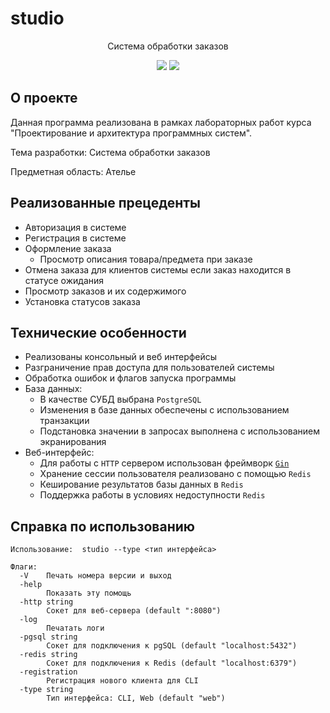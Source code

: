 # studio

<p align="center">
  Система обработки заказов
</p>

<p align="center">
  <img src="https://img.shields.io/badge/license-MIT-blue?style=plastic">
  <img src="https://tokei.rs/b1/github/gh0st17/studio?category=code">
</p>

## О проекте

Данная программа реализована в рамках лабораторных работ курса "Проектирование и архитектура программных систем".

Тема разработки: Система обработки заказов

Предметная область: Ателье

## Реализованные прецеденты

- Авторизация в системе
- Регистрация в системе
- Оформление заказа
  - Просмотр описания товара/предмета при заказе
- Отмена заказа для клиентов системы если заказ находится в статусе ожидания
- Просмотр заказов и их содержимого
- Установка статусов заказа

## Технические особенности

- Реализованы консольный и веб интерфейсы
- Разграничение прав доступа для пользователей системы
- Обработка ошибок и флагов запуска программы
- База данных:
  - В качестве СУБД выбрана ```PostgreSQL```
  - Изменения в базе данных обеспечены с использованием транзакции
  - Подстановка значении в запросах выполнена с использованием экранирования
- Веб-интерфейс:
  - Для работы с ```HTTP``` сервером использован фреймворк <a href="https://github.com/gin-gonic/gin">```Gin```</a>
  - Хранение сессии пользователя реализовано с помощью ```Redis```
  - Кеширование результатов базы данных в ```Redis```
  - Поддержка работы в условиях недоступности ```Redis```

## Справка по использованию

```
Использование:  studio --type <тип интерфейса>

Флаги:
  -V	Печать номера версии и выход
  -help
    	Показать эту помощь
  -http string
    	Сокет для веб-сервера (default ":8080")
  -log
    	Печатать логи
  -pgsql string
    	Сокет для подключения к pgSQL (default "localhost:5432")
  -redis string
    	Сокет для подключения к Redis (default "localhost:6379")
  -registration
    	Регистрация нового клиента для CLI
  -type string
    	Тип интерфейса: CLI, Web (default "web")
```
